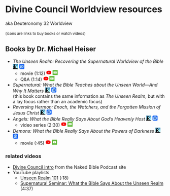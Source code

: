 # Divine Council Worldview resources

aka Deuteronomy 32 Worldview

<small>(icons are links to buy books or watch videos)</small>

## Books by Dr. Michael Heiser

- <cite>The Unseen Realm: Recovering the Supernatural Worldview of the Bible</cite>
    [![‹Amazon Kindle›](../icons/kindle.webp)](https://www.amazon.com/Unseen-Realm-Recovering-Supernatural-Worldview-ebook/dp/B0141QB9XA/)
    [![‹Logos›](../icons/logos.webp)](https://www.logos.com/product/49583/the-unseen-realm-recovering-the-supernatural-worldview-of-the-bible)
    - movie (1:12)
        [![‹YouTube›](../icons/youtube.webp)](https://www.youtube.com/watch?v=2QM7anD5vSI)
        [![‹FaithlifeTV›](../icons/faithlife_tv.webp)](https://faithlifetv.com/media/701635)
    - Q&A (1:14)
        [![‹YouTube›](../icons/youtube.webp)](https://www.youtube.com/watch?v=oHXLnxlpZ1s)
        [![‹FaithlifeTV›](../icons/faithlife_tv.webp)](https://faithlifetv.com/media/695391)
- <cite>Supernatural: What the Bible Teaches about the Unseen World—And Why It Matters</cite>
    [![‹Amazon Kindle›](../icons/kindle.webp)](https://www.amazon.com/Supernatural-Bible-Teaches-Unseen-Matters-ebook/dp/B016LT2YHA/)
    [![‹Logos›](../icons/logos.webp)](https://www.logos.com/product/53263/supernatural-what-the-bible-teaches-about-the-unseen-world-and-why-it-matters)\
    (this book contains the same information as <cite>The Unseen Realm</cite>, but with a lay focus rather than an academic focus)
- <cite>Reversing Hermon: Enoch, the Watchers, and the Forgotten Mission of Jesus Christ</cite>
    [![‹Amazon Kindle›](../icons/kindle.webp)](https://www.amazon.com/Reversing-Hermon-Watchers-Forgotten-Mission-ebook/dp/B0723B2Z4S/)
    [![‹Logos›](../icons/logos.webp)](https://www.logos.com/product/144076/reversing-hermon-enoch-the-watchers-and-the-forgotten-mission-of-jesus-christ)
- <cite>Angels: What the Bible Really Says About God’s Heavenly Host</cite>
    [![‹Amazon Kindle›](../icons/kindle.webp)](https://www.amazon.com/Angels-Bible-Really-About-Heavenly-ebook/dp/B07GJWPXC3/)
    [![‹Logos›](../icons/logos.webp)](https://www.logos.com/product/148914/angels-what-the-bible-really-says-about-gods-heavenly-host)
    - video series (2:30)
        [![‹YouTube›](../icons/youtube.webp)](https://www.youtube.com/playlist?list=PLXkjd_l1xkSR54qBf18i3TFoZDCf4XQl2)
        [![‹FaithlifeTV›](../icons/faithlife_tv.webp)](https://faithlifetv.com/media/898709)
- <cite>Demons: What the Bible Really Says About the Powers of Darkness</cite>
    [![‹Amazon Kindle›](../icons/kindle.webp)](https://www.amazon.com/Demons-Bible-Really-Powers-Darkness-ebook/dp/B088C559H7/)
    [![‹Logos›](../icons/logos.webp)](https://www.logos.com/product/178154/demons-what-the-bible-really-says-about-the-powers-of-darkness)
    - movie (:45)
        [![‹YouTube›](../icons/youtube.webp)](https://www.youtube.com/watch?v=H41Lw2YEY74)
        [![‹FaithlifeTV›](../icons/faithlife_tv.webp)](https://faithlifetv.com/media/769727)

### related videos

- [Divine Council intro](https://nakedbiblepodcast.com/newstarthere/) from the Naked Bible Podcast site
- YouTube playlists
    - [Unseen Realm 101](https://www.youtube.com/playlist?list=PL9-E3d1xt1O6W7NjDlqsZ18jSOvKMxqpZ) (<time datetime="PT18M">:18</time>)
    - [Supernatural Seminar: What the Bible Says About the Unseen Realm](https://www.youtube.com/playlist?list=PL9-E3d1xt1O5zI2xExz8gGUoQjvhUtN9x) (<time datetime="PT4H37M">4:37</time>)
